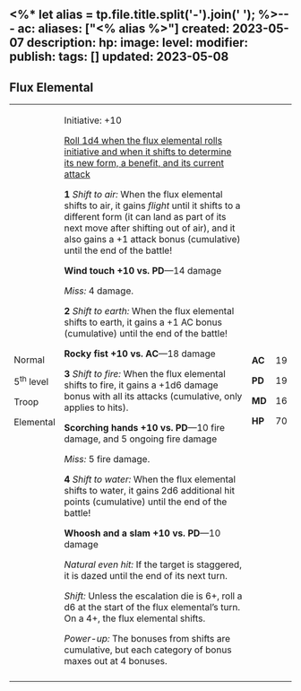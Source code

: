 <%* let alias = tp.file.title.split('-').join(' '); %>---
ac: 
aliases: ["<% alias %>"]
created: 2023-05-07
description: 
hp: 
image: 
level: 
modifier: 
publish: 
tags: []
updated: 2023-05-08
---

## Flux Elemental

<table>
<colgroup>
<col style="width: 16%" />
<col style="width: 72%" />
<col style="width: 5%" />
<col style="width: 5%" />
</colgroup>
<tbody>
<tr class="odd">
<td><p>Normal</p>
<p>5<sup>th</sup> level</p>
<p>Troop</p>
<p>Elemental</p></td>
<td><p>Initiative: +10</p>
<p><u>Roll 1d4 when the flux elemental rolls initiative and when it
shifts to determine its new form, a benefit, and its current
attack</u></p>
<p><strong>1</strong> <em>Shift to air:</em> When the flux elemental
shifts to air, it gains <em>flight</em> until it shifts to a different
form (it can land as part of its next move after shifting out of air),
and it also gains a +1 attack bonus (cumulative) until the end of the
battle!</p>
<p><strong>Wind touch +10 vs. PD</strong>—14 damage</p>
<p><em>Miss:</em> 4 damage.</p>
<p><strong>2</strong> <em>Shift to earth:</em> When the flux elemental
shifts to earth, it gains a +1 AC bonus (cumulative) until the end of
the battle!</p>
<p><strong>Rocky fist +10 vs. AC</strong>—18 damage</p>
<p><strong>3</strong> <em>Shift to fire:</em> When the flux elemental
shifts to fire, it gains a +1d6 damage bonus with all its attacks
(cumulative, only applies to hits).</p>
<p><strong>Scorching hands +10 vs. PD</strong>—10 fire damage, and 5
ongoing fire damage</p>
<p><em>Miss:</em> 5 fire damage.</p>
<p><strong>4</strong> <em>Shift to water:</em> When the flux elemental
shifts to water, it gains 2d6 additional hit points (cumulative) until
the end of the battle!</p>
<p><strong>Whoosh and a slam +10 vs. PD</strong>—10 damage</p>
<p><em>Natural even hit:</em> If the target is staggered, it is dazed
until the end of its next turn.</p>
<p><em>Shift:</em> Unless the escalation die is 6+, roll a d6 at the
start of the flux elemental’s turn. On a 4+, the flux elemental
shifts.</p>
<p><em>Power-up:</em> The bonuses from shifts are cumulative, but each
category of bonus maxes out at 4 bonuses.</p></td>
<td><p><strong>AC</strong></p>
<p><strong>PD</strong></p>
<p><strong>MD</strong></p>
<p><strong>HP</strong></p></td>
<td><p>19</p>
<p>19</p>
<p>16</p>
<p>70</p></td>
</tr>
<tr class="even">
<td></td>
<td></td>
<td></td>
<td></td>
</tr>
</tbody>
</table>
